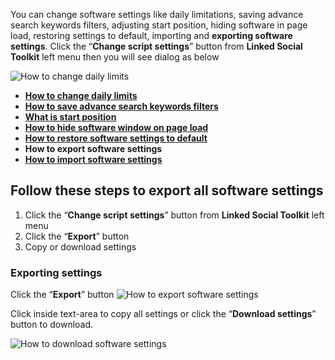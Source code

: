 You can change software settings like daily limitations, saving advance search keywords filters, adjusting start position, hiding software in page load, restoring settings to default, importing and **exporting software settings**. Click the “**Change script settings**” button from  **Linked Social Toolkit** left menu then you will see dialog as below

![How to change daily limits](https://github.com/ZiaUrR3hman/LinkedSocialToolkit/raw/master/images/Change-script-setting.png)

* [**How to change daily limits**](https://github.com/ZiaUrR3hman/LinkedSocialToolkit/wiki/How-to-change-daily-limits)
* [**How to save advance search keywords filters**](https://github.com/ZiaUrR3hman/LinkedSocialToolkit/wiki/How-to-save-advance-search-keywords-filters)
* [**What is start position**](https://github.com/ZiaUrR3hman/LinkedSocialToolkit/wiki/What-is-start-position)
* [**How to hide software window on page load**](https://github.com/ZiaUrR3hman/LinkedSocialToolkit/wiki/How-to-hide-software-window-on-page-load)
* [**How to restore software settings to default**](https://github.com/ZiaUrR3hman/LinkedSocialToolkit/wiki/How-to-restore-software-settings-to-default)
* **How to export software settings**
* [**How to import software settings**](https://github.com/ZiaUrR3hman/LinkedSocialToolkit/wiki/How-to-import-software-settings)

## Follow these steps to export all software settings
1. Click the “**Change script settings**” button from  **Linked Social Toolkit** left menu
2. Click the “**Export**” button
3. Copy or download settings

### Exporting settings
Click the “**Export**” button
![How to export software settings](https://github.com/ZiaUrR3hman/LinkedSocialToolkit/raw/master/images/Export-settings.png)

Click inside text-area to copy all settings or click the “**Download settings**” button to download.

![How to download software settings](https://github.com/ZiaUrR3hman/LinkedSocialToolkit/raw/master/images/Download-Export-settings.png)